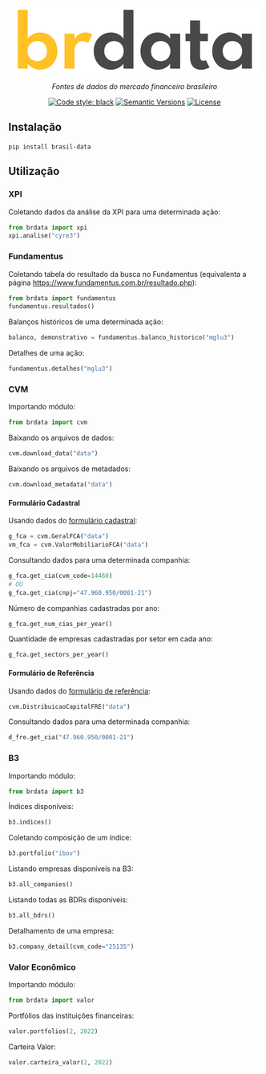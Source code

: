 <p align="center">
  <a href="https://github.com/gabrielguarisa/brdata"><img src="https://raw.githubusercontent.com/gabrielguarisa/brdata/0bd34000bf29bd5b93aee011f368bc0385680c58/logo.png?token=GHSAT0AAAAAABPPKYT7BQBOVDJG3NYYQKNOYQ5JIZA" alt="brdata"></a>
</p>
<p align="center">
    <em>Fontes de dados do mercado financeiro brasileiro</em>
</p>

<div align="center">

[![Code style: black](https://img.shields.io/badge/code%20style-black-000000.svg)](https://github.com/psf/black)
[![Semantic Versions](https://img.shields.io/badge/%20%20%F0%9F%93%A6%F0%9F%9A%80-semantic--versions-e10079.svg)](https://github.com/gabrielguarisa/brdata/releases)
[![License](https://img.shields.io/github/license/gabrielguarisa/brdata)](https://github.com/gabrielguarisa/brdata/blob/main/LICENSE)

</div>

## Instalação

```shell
pip install brasil-data
```

## Utilização

### XPI

Coletando dados da análise da XPI para uma determinada ação:

```python
from brdata import xpi
xpi.analise("cyre3")
```

### Fundamentus

Coletando tabela do resultado da busca no Fundamentus (equivalenta a página https://www.fundamentus.com.br/resultado.php):

```python
from brdata import fundamentus
fundamentus.resultados()
```

Balanços históricos de uma determinada ação:

```python
balanco, demonstrativo = fundamentus.balanco_historico("mglu3")
```

Detalhes de uma ação:

```python
fundamentus.detalhes("mglu3")
```

### CVM


Importando módulo:

```python
from brdata import cvm
```

Baixando os arquivos de dados:

```python
cvm.download_data("data")
```

Baixando os arquivos de metadados:

```python
cvm.download_metadata("data")
```

#### Formulário Cadastral

Usando dados do [formulário cadastral](https://dados.gov.br/dataset/cia_aberta-doc-fca):

```python
g_fca = cvm.GeralFCA("data")
vm_fca = cvm.ValorMobiliarioFCA("data")
```

Consultando dados para uma determinada companhia:

```python
g_fca.get_cia(cvm_code=14460)
# OU
g_fca.get_cia(cnpj="47.960.950/0001-21")
```

Número de companhias cadastradas por ano:

```python
g_fca.get_num_cias_per_year()
```

Quantidade de empresas cadastradas por setor em cada ano:

```python
g_fca.get_sectors_per_year()
```

#### Formulário de Referência

Usando dados do [formulário de referência](https://dados.gov.br/dataset/cia_aberta-doc-fre):

```python
cvm.DistribuicaoCapitalFRE("data")
```

Consultando dados para uma determinada companhia:

```python
d_fre.get_cia("47.960.950/0001-21")
```

### B3

Importando módulo:

```python
from brdata import b3
```

Índices disponíveis:

```python
b3.indices()
```

Coletando composição de um índice:

```python
b3.portfolio("ibov")
```

Listando empresas disponíveis na B3:

```python
b3.all_companies()
```

Listando todas as BDRs disponíveis:

```python
b3.all_bdrs()
```

Detalhamento de uma empresa:

```python
b3.company_detail(cvm_code="25135")
```

### Valor Econômico

Importando módulo:

```python
from brdata import valor
```

Portfólios das instituições financeiras:

```python
valor.portfolios(2, 2022)
```

Carteira Valor:

```python
valor.carteira_valor(2, 2022)
```